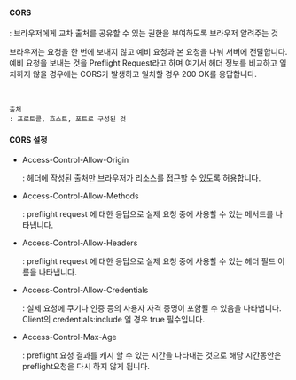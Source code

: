 #### CORS

:  브라우저에게 교차 출처를 공유할 수 있는 권한을 부여하도록 브라우저 알려주는 것

   브라우저는 요청을 한 번에 보내지 않고 예비 요청과 본 요청을 나눠 서버에 전달합니다. 
   예비 요청을 보내는 것을 Preflight Request라고 하며 여기서 헤더 정보를 비교하고 
   일치하지 않을 경우에는 CORS가 발생하고 일치할 경우 200 OK를 응답합니다. 

<br>

    출처
    : 프로토콜, 호스트, 포트로 구성된 것 
      

#### CORS 설정 

+ Access-Control-Allow-Origin
  
  : 헤더에 작성된 출처만 브라우저가 리소스를 접근할 수 있도록 허용합니다.
  
+ Access-Control-Allow-Methods
  
  : preflight request 에 대한 응답으로 실제 요청 중에 사용할 수 있는 메서드를 나타냅니다.

+ Access-Control-Allow-Headers
  
  : preflight request 에 대한 응답으로 실제 요청 중에 사용할 수 있는 헤더 필드 이름을 나타냅니다.

+ Access-Control-Allow-Credentials
  
  : 실제 요청에 쿠기나 인증 등의 사용자 자격 증명이 포함될 수 있음을 나타냅니다. Client의 credentials:include 일 경우 true 필수입니다.
   
+ Access-Control-Max-Age
  
  : preflight 요청 결과를 캐시 할 수 있는 시간을 나타내는 것으로 해당 시간동안은 preflight요청을 다시 하지 않게 됩니다.



  
